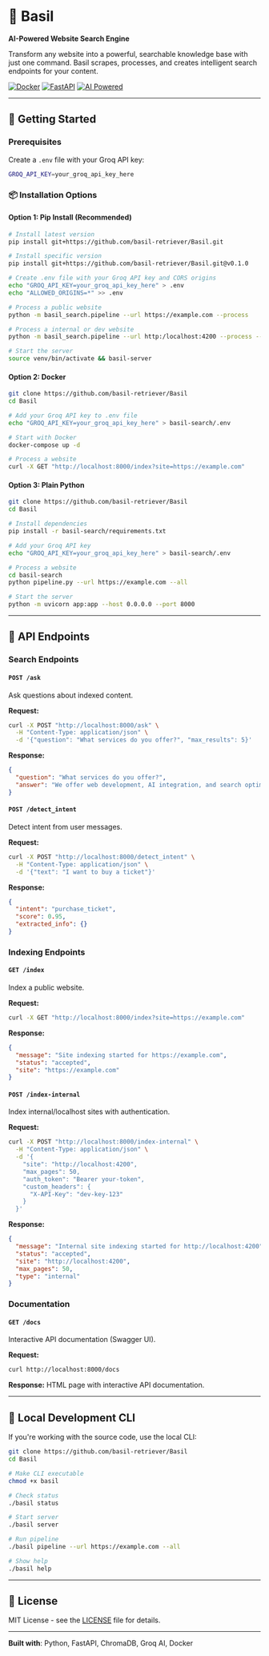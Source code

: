 # 🌿 Basil

**AI-Powered Website Search Engine**

Transform any website into a powerful, searchable knowledge base with just one command. Basil scrapes, processes, and creates intelligent search endpoints for your content.

[![Docker](https://img.shields.io/badge/Docker-Ready-blue?logo=docker)](./docker-compose.yml)
[![FastAPI](https://img.shields.io/badge/FastAPI-Framework-green?logo=fastapi)](./basil-search/)
[![AI Powered](https://img.shields.io/badge/AI-Powered%20by%20Groq-orange)]()

---

## 🚀 Getting Started

### Prerequisites

Create a `.env` file with your Groq API key:
```bash
GROQ_API_KEY=your_groq_api_key_here
```

### 📦 Installation Options

#### Option 1: Pip Install (Recommended)
```bash
# Install latest version
pip install git+https://github.com/basil-retriever/Basil.git

# Install specific version
pip install git+https://github.com/basil-retriever/Basil.git@v0.1.0

# Create .env file with your Groq API key and CORS origins
echo "GROQ_API_KEY=your_groq_api_key_here" > .env
echo "ALLOWED_ORIGINS=*" >> .env

# Process a public website
python -m basil_search.pipeline --url https://example.com --process

# Process a internal or dev website
python -m basil_search.pipeline --url http:/localhost:4200 --process --internal

# Start the server
source venv/bin/activate && basil-server
```

#### Option 2: Docker
```bash
git clone https://github.com/basil-retriever/Basil
cd Basil

# Add your Groq API key to .env file
echo "GROQ_API_KEY=your_groq_api_key_here" > basil-search/.env

# Start with Docker
docker-compose up -d

# Process a website
curl -X GET "http://localhost:8000/index?site=https://example.com"
```

#### Option 3: Plain Python
```bash
git clone https://github.com/basil-retriever/Basil
cd Basil

# Install dependencies
pip install -r basil-search/requirements.txt

# Add your Groq API key
echo "GROQ_API_KEY=your_groq_api_key_here" > basil-search/.env

# Process a website
cd basil-search
python pipeline.py --url https://example.com --all

# Start the server
python -m uvicorn app:app --host 0.0.0.0 --port 8000
```

---

## 📡 API Endpoints

### Search Endpoints

#### `POST /ask`
Ask questions about indexed content.

**Request:**
```bash
curl -X POST "http://localhost:8000/ask" \
  -H "Content-Type: application/json" \
  -d '{"question": "What services do you offer?", "max_results": 5}'
```

**Response:**
```json
{
  "question": "What services do you offer?",
  "answer": "We offer web development, AI integration, and search optimization services..."
}
```

#### `POST /detect_intent`
Detect intent from user messages.

**Request:**
```bash
curl -X POST "http://localhost:8000/detect_intent" \
  -H "Content-Type: application/json" \
  -d '{"text": "I want to buy a ticket"}'
```

**Response:**
```json
{
  "intent": "purchase_ticket",
  "score": 0.95,
  "extracted_info": {}
}
```

### Indexing Endpoints

#### `GET /index`
Index a public website.

**Request:**
```bash
curl -X GET "http://localhost:8000/index?site=https://example.com"
```

**Response:**
```json
{
  "message": "Site indexing started for https://example.com",
  "status": "accepted",
  "site": "https://example.com"
}
```

#### `POST /index-internal`
Index internal/localhost sites with authentication.

**Request:**
```bash
curl -X POST "http://localhost:8000/index-internal" \
  -H "Content-Type: application/json" \
  -d '{
    "site": "http://localhost:4200",
    "max_pages": 50,
    "auth_token": "Bearer your-token",
    "custom_headers": {
      "X-API-Key": "dev-key-123"
    }
  }'
```

**Response:**
```json
{
  "message": "Internal site indexing started for http://localhost:4200",
  "status": "accepted",
  "site": "http://localhost:4200",
  "max_pages": 50,
  "type": "internal"
}
```

### Documentation

#### `GET /docs`
Interactive API documentation (Swagger UI).

**Request:**
```bash
curl http://localhost:8000/docs
```

**Response:**
HTML page with interactive API documentation.

---

## 🔧 Local Development CLI

If you're working with the source code, use the local CLI:

```bash
git clone https://github.com/basil-retriever/Basil
cd Basil

# Make CLI executable
chmod +x basil

# Check status
./basil status

# Start server
./basil server

# Run pipeline
./basil pipeline --url https://example.com --all

# Show help
./basil help
```

---

## 📄 License

MIT License - see the [LICENSE](LICENSE) file for details.

---

**Built with**: Python, FastAPI, ChromaDB, Groq AI, Docker